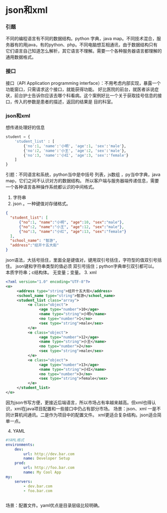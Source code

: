 # json和xml
### 引题
不同的编程语言有不同的数据结构。python 字典，java map。不同技术混合，服务器有的用java，有的python、php。不同电脑想互相通讯，由于数据结构只有它们语言自己知道怎么解析，其它语言不理解。需要一个各种服务器语言都理解的通用数据格式。

### 接口
接口（API Application programming interface）：不用考虑内部实现，暴露一个功能窗口，只需请求这个接口，就能获得功能。
好比医院的前台，就医者诉说症状，前台护士告诉你应该去哪个科看病。这个案例好比一个关于获取挂号信息的接口，传入的参数是患者的描述，返回的结果是 目的科室。

### json和xml
想传递处理好的信息 
```python
student = {
    'student_list' : [
        {'no':1, 'name':'小明', 'age':1, 'sex':'male'},
        {'no':2, 'name':'小王', 'age':2, 'sex':'male'},
        {'no':3, 'name':'小红', 'age':3, 'sex':'female'}
    ]
}

```

引题：不同语言和系统，python当中是中括号 列表，js数组 ，py当中字典，java map，它们之间不认识对方的数据结构。
所以客户端与服务器端传递信息，需要一个各种语言各种操作系统都认识的中间格式。
1. 字符串
2. json  。一种键值对存储格式。
```json
{
  "student_list": [
      {"no":1, "name":"小明", "age":10, "sex":"male"},
      {"no":2, "name":"小王", "age":12, "sex":"male"},
      {"no":3, "name":"小红", "age":13, "sex":"female"}
  ],
  "school_name": "智游",
  "address":"经开十五大街"
}
```
json语法，大括号括住，里面全是键值对，键用双引号括住，字符型的值双引号括住。
json键和字符串类型的值必须 双引号括住；python字典单引双引都可以。
本质字符串；c结构体。
无变量；变量。
3. xml
```xml
<?xml version="1.0" encoding="UTF-8"?>
<o>
     <address type="string">经开十五大街</address>
     <school_name type="string">智游</school_name>
     <student_list class="array">
          <e class="object">
               <age type="number">10</age>
               <name type="string">小明</name>
               <no type="number">1</no>
               <sex type="string">male</sex>
          </e>
          <e class="object">
               <age type="number">12</age>
               <name type="string">小王</name>
               <no type="number">2</no>
               <sex type="string">male</sex>
          </e>
          <e class="object">
               <age type="number">13</age>
               <name type="string">小红</name>
               <no type="number">3</no>
               <sex type="string">female</sex>
          </e>
     </student_list>
</o>
```
因为json书写方便，更接近后端语言，所以市场占有率越来越高。但xml也得认识，xml在java项目配置和一些接口中仍占有部分市场。
场景：json、xml 一是不同计算机间通讯。二是作为项目中的配置文件。
xml更适合复杂结构。json适合简单一点。

4. YAML
```YAML
#YAML格式
environments:
    dev:
        url: http://dev.bar.com
        name: Developer Setup
    prod:
        url: http://foo.bar.com
        name: My Cool App
my:
    servers:
        - dev.bar.com
        - foo.bar.com
 
```
场景：配置文件。yaml优点是目录层级比较明确。